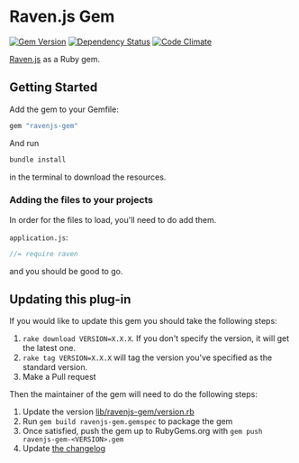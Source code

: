 # Raven.js Gem
[![Gem Version](https://badge.fury.io/rb/ravenjs-gem.svg)](http://badge.fury.io/rb/ravenjs-gem) [![Dependency Status](https://gemnasium.com/ets-berkeley-edu/ravenjs-gem.svg)](https://gemnasium.com/ets-berkeley-edu/ravenjs-gem) [![Code Climate](http://img.shields.io/codeclimate/github/ets-berkeley-edu/ravenjs-gem.svg)](https://codeclimate.com/github/ets-berkeley-edu/ravenjs-gem)

[Raven.js][ravenjs] as a Ruby gem.

## Getting Started

Add the gem to your Gemfile:

```ruby
gem "ravenjs-gem"
```

And run

```bash
bundle install
```
in the terminal to download the resources.

### Adding the files to your projects

In order for the files to load, you'll need to do add them.

`application.js`:

```javascript
//= require raven
```

and you should be good to go.

## Updating this plug-in

If you would like to update this gem you should take the following steps:

1. `rake download VERSION=X.X.X`. If you don't specify the version, it will get the latest one.
1. `rake tag VERSION=X.X.X` will tag the version you've specified as the standard version.
1. Make a Pull request

Then the maintainer of the gem will need to do the following steps:

1. Update the version [lib/ravenjs-gem/version.rb](lib/ravenjs-gem/version.rb)
1. Run `gem build ravenjs-gem.gemspec` to package the gem
1. Once satisfied, push the gem up to RubyGems.org with `gem push ravenjs-gem-<VERSION>.gem`
1. Update [the changelog](CHANGELOG.md)

[ravenjs]: https://github.com/getsentry/raven-js
